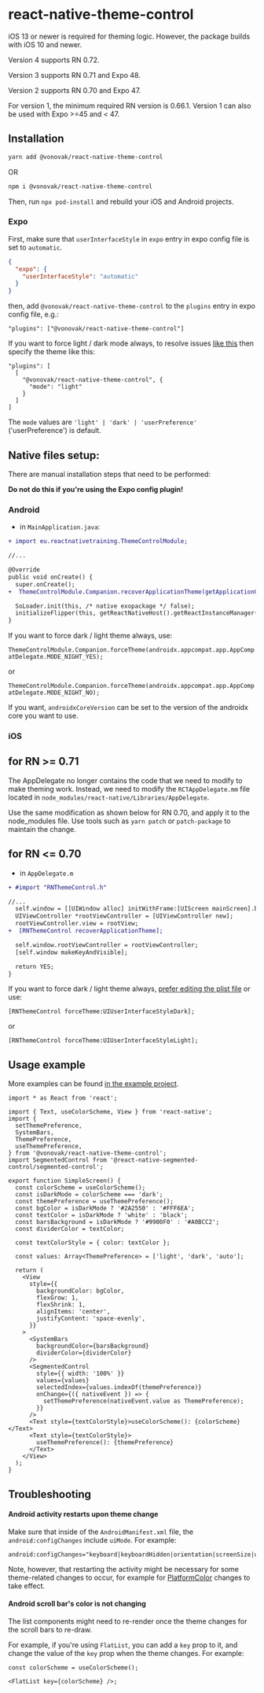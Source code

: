 # react-native-theme-control

iOS 13 or newer is required for theming logic. However, the package builds with iOS 10 and newer.

Version 4 supports RN 0.72.

Version 3 supports RN 0.71 and Expo 48.

Version 2 supports RN 0.70 and Expo 47.

For version 1, the minimum required RN version is 0.66.1. Version 1 can also be used with Expo >=45 and < 47.

## Installation

```bash
yarn add @vonovak/react-native-theme-control
```

OR

```bash
npm i @vonovak/react-native-theme-control
```

Then, run `npx pod-install` and rebuild your iOS and Android projects.

### Expo

First, make sure that `userInterfaceStyle` in `expo` entry in expo config file is set to `automatic`.

```json
{
  "expo": {
    "userInterfaceStyle": "automatic"
  }
}
```

then, add `@vonovak/react-native-theme-control` to the `plugins` entry in expo config file, e.g.:

`"plugins": ["@vonovak/react-native-theme-control"]`

If you want to force light / dark mode always, to resolve issues [like this](https://github.com/react-native-datetimepicker/datetimepicker/issues/746) then specify the theme like this:

```
"plugins": [
  [
    "@vonovak/react-native-theme-control", {
      "mode": "light"
    }
  ]
]
```

The `mode` values are `'light' | 'dark' | 'userPreference'` ('userPreference') is default.

## Native files setup:

There are manual installation steps that need to be performed:

**Do not do this if you're using the Expo config plugin!**

### Android

- in `MainApplication.java`:

```diff
+ import eu.reactnativetraining.ThemeControlModule;

//...

@Override
public void onCreate() {
  super.onCreate();
+  ThemeControlModule.Companion.recoverApplicationTheme(getApplicationContext());

  SoLoader.init(this, /* native exopackage */ false);
  initializeFlipper(this, getReactNativeHost().getReactInstanceManager());
}
```

If you want to force dark / light theme always, use:

`ThemeControlModule.Companion.forceTheme(androidx.appcompat.app.AppCompatDelegate.MODE_NIGHT_YES);`

or

`ThemeControlModule.Companion.forceTheme(androidx.appcompat.app.AppCompatDelegate.MODE_NIGHT_NO);`

If you want, `androidxCoreVersion` can be set to the version of the androidx core you want to use.

### iOS

## for RN >= 0.71

The AppDelegate no longer contains the code that we need to modify to make theming work. Instead, we need to modify the `RCTAppDelegate.mm` file located in `node_modules/react-native/Libraries/AppDelegate`.

Use the same modification as shown below for RN 0.70, and apply it to the node_modules file. Use tools such as `yarn patch` or `patch-package` to maintain the change.

## for RN <= 0.70

- in `AppDelegate.m`

```diff
+ #import "RNThemeControl.h"

//...
  self.window = [[UIWindow alloc] initWithFrame:[UIScreen mainScreen].bounds];
  UIViewController *rootViewController = [UIViewController new];
  rootViewController.view = rootView;
+  [RNThemeControl recoverApplicationTheme];

  self.window.rootViewController = rootViewController;
  [self.window makeKeyAndVisible];

  return YES;
}
```

If you want to force dark / light theme always, [prefer editing the plist file](https://stackoverflow.com/a/58034262/2070942) or use:

`[RNThemeControl forceTheme:UIUserInterfaceStyleDark];`

or

`[RNThemeControl forceTheme:UIUserInterfaceStyleLight];`

## Usage example

More examples can be found [in the example project](../example).

```tsx
import * as React from 'react';

import { Text, useColorScheme, View } from 'react-native';
import {
  setThemePreference,
  SystemBars,
  ThemePreference,
  useThemePreference,
} from '@vonovak/react-native-theme-control';
import SegmentedControl from '@react-native-segmented-control/segmented-control';

export function SimpleScreen() {
  const colorScheme = useColorScheme();
  const isDarkMode = colorScheme === 'dark';
  const themePreference = useThemePreference();
  const bgColor = isDarkMode ? '#2A2550' : '#FFF6EA';
  const textColor = isDarkMode ? 'white' : 'black';
  const barsBackground = isDarkMode ? '#9900F0' : '#A0BCC2';
  const dividerColor = textColor;

  const textColorStyle = { color: textColor };

  const values: Array<ThemePreference> = ['light', 'dark', 'auto'];

  return (
    <View
      style={{
        backgroundColor: bgColor,
        flexGrow: 1,
        flexShrink: 1,
        alignItems: 'center',
        justifyContent: 'space-evenly',
      }}
    >
      <SystemBars
        backgroundColor={barsBackground}
        dividerColor={dividerColor}
      />
      <SegmentedControl
        style={{ width: '100%' }}
        values={values}
        selectedIndex={values.indexOf(themePreference)}
        onChange={({ nativeEvent }) => {
          setThemePreference(nativeEvent.value as ThemePreference);
        }}
      />
      <Text style={textColorStyle}>useColorScheme(): {colorScheme}</Text>
      <Text style={textColorStyle}>
        useThemePreference(): {themePreference}
      </Text>
    </View>
  );
}
```

## Troubleshooting

#### Android activity restarts upon theme change

Make sure that inside of the `AndroidManifest.xml` file, the `android:configChanges` include `uiMode`. For example:

```
android:configChanges="keyboard|keyboardHidden|orientation|screenSize|uiMode"
```

Note, however, that restarting the activity might be necessary for some theme-related changes to occur, for example for [PlatformColor](https://reactnative.dev/docs/platformcolor) changes to take effect.

#### Android scroll bar's color is not changing

The list components might need to re-render once the theme changes for the scroll bars to re-draw.

For example, if you're using `FlatList`, you can add a `key` prop to it, and change the value of the `key` prop when the theme changes. For example:

```tsx
const colorScheme = useColorScheme();

<FlatList key={colorScheme} />;
```
